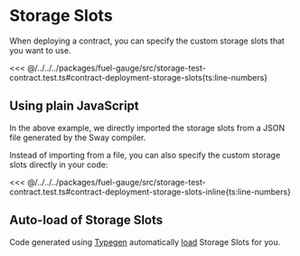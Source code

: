 # Storage Slots

When deploying a contract, you can specify the custom storage slots that you want to use.

<<< @/../../../packages/fuel-gauge/src/storage-test-contract.test.ts#contract-deployment-storage-slots{ts:line-numbers}

## Using plain JavaScript

In the above example, we directly imported the storage slots from a JSON file generated by the Sway compiler.

Instead of importing from a file, you can also specify the custom storage slots directly in your code:

<<< @/../../../packages/fuel-gauge/src/storage-test-contract.test.ts#contract-deployment-storage-slots-inline{ts:line-numbers}

## Auto-load of Storage Slots

Code generated using [Typegen](../../../basics/abi/generating-types.md) automatically [load](../../../basics/abi/using-generated-types.md#autoloading-of-storage-slots) Storage Slots for you.

